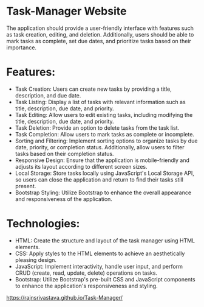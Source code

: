 # Task-Manager Website

The application should provide a user-friendly interface with features such as task creation, editing, and deletion. Additionally, users should be able to mark tasks as complete, set due dates, and prioritize tasks based on their importance.

# Features:

* Task Creation: Users can create new tasks by providing a title, description, and due date.
* Task Listing: Display a list of tasks with relevant information such as title, description, due date, and priority.
* Task Editing: Allow users to edit existing tasks, including modifying the title, description, due date, and priority.
* Task Deletion: Provide an option to delete tasks from the task list.
* Task Completion: Allow users to mark tasks as complete or incomplete.
* Sorting and Filtering: Implement sorting options to organize tasks by due date, priority, or completion status. Additionally, allow users to filter tasks based on their completion status.
* Responsive Design: Ensure that the application is mobile-friendly and adjusts its layout according to different screen sizes.
* Local Storage: Store tasks locally using JavaScript's Local Storage API, so users can close the application and return to find their tasks still present.
* Bootstrap Styling: Utilize Bootstrap to enhance the overall appearance and responsiveness of the application.

# Technologies:

* HTML: Create the structure and layout of the task manager using HTML elements.
* CSS: Apply styles to the HTML elements to achieve an aesthetically pleasing design.
* JavaScript: Implement interactivity, handle user input, and perform CRUD (create, read, update, delete) operations on tasks.
* Bootstrap: Utilize Bootstrap's pre-built CSS and JavaScript components to enhance the application's responsiveness and styling.

https://rajnsrivastava.github.io/Task-Manager/
